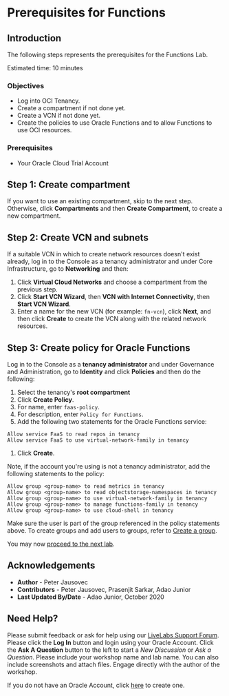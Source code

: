 # Prerequisites for Functions

## Introduction

The following steps represents the prerequisites for the Functions Lab.

Estimated time: 10 minutes

### Objectives

- Log into OCI Tenancy.
- Create a compartment if not done yet.
- Create a VCN if not done yet.
- Create the policies to use Oracle Functions and to allow Functions to use OCI resources.

### Prerequisites

- Your Oracle Cloud Trial Account

## **Step 1:** Create compartment

If you want to use an existing compartment, skip to the next step. Otherwise, click **Compartments** and then **Create Compartment**, to create a new compartment.

## **Step 2:** Create VCN and subnets

If a suitable VCN in which to create network resources doesn't exist already, log in to the Console as a tenancy administrator and under Core Infrastructure, go to **Networking** and then:

1. Click **Virtual Cloud Networks** and choose a compartment from the previous step.
1. Click **Start VCN Wizard**, then **VCN with Internet Connectivity**, then **Start VCN Wizard**.
1. Enter a name for the new VCN (for example: `fn-vcn`), click **Next**, and then click **Create** to create the VCN along with the related network resources.

## **Step 3:** Create policy for Oracle Functions

Log in to the Console as a **tenancy administrator** and under Governance and Administration, go to **Identity** and click **Policies** and then do the following:

1. Select the tenancy's **root compartment**
1. Click **Create Policy**.
1. For name, enter `faas-policy`.
1. For description, enter `Policy for Functions`.
1. Add the following two statements for the Oracle Functions service:

  ```shell
  Allow service FaaS to read repos in tenancy
  Allow service FaaS to use virtual-network-family in tenancy
  ```

1. Click **Create**.

Note, if the account you're using is not a tenancy administrator, add the following statements to the policy:

  ```shell
  Allow group <group-name> to read metrics in tenancy
  Allow group <group-name> to read objectstorage-namespaces in tenancy
  Allow group <group-name> to use virtual-network-family in tenancy
  Allow group <group-name> to manage functions-family in tenancy
  Allow group <group-name> to use cloud-shell in tenancy
  ```

Make sure the user is part of the group referenced in the policy statements above. To create groups and add users to groups, refer to [Create a group](https://docs.cloud.oracle.com/en-us/iaas/Content/Identity/Tasks/managinggroups.htm#To).

You may now [proceed to the next lab](#next).

## Acknowledgements

- **Author** - Peter Jausovec
- **Contributors** -  Peter Jausovec, Prasenjit Sarkar, Adao Junior
- **Last Updated By/Date** - Adao Junior, October 2020

## Need Help?

Please submit feedback or ask for help using our [LiveLabs Support Forum](https://community.oracle.com/tech/developers/categories/livelabsdiscussions). Please click the **Log In** button and login using your Oracle Account. Click the **Ask A Question** button to the left to start a *New Discussion* or *Ask a Question*.  Please include your workshop name and lab name.  You can also include screenshots and attach files.  Engage directly with the author of the workshop.

If you do not have an Oracle Account, click [here](https://profile.oracle.com/myprofile/account/create-account.jspx) to create one.
